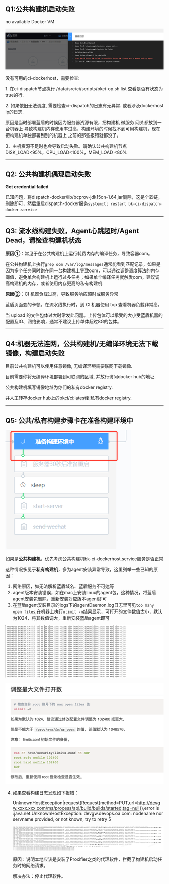 ## Q1:公共构建机启动失败

no available Docker VM

![](../../../../.gitbook/assets/image-20220301101202-ceNsG.png)

没有可用的ci-dockerhost，需要检查:

1\. 在ci-dispatch节点执行 /data/src/ci/scripts/bkci-op.sh list 查看是否有状态为true的行.

2\. 如果依旧无法调度, 需要检查ci-dispatch的日志有无异常. 或者涉及dockerhost ip的日志.

原因是当时部署蓝盾的时候因为服务器资源有限，把构建机 微服务 网关都放到一台机器上 导致构建机内存使用率过高，构建环境的时候找不到可用构建机，现在把构建机单独部署到别的机器上 之前的那些报错就都没了。

3、主机资源不足时也会导致启动失败。请确认公共构建机节点 DISK_LOAD<95%，CPU_LOAD<100%，MEM_LOAD <80%

---

## Q2: 公共构建机偶现启动失败

**Get credential failed**

已知问题，将dispatch-docker/lib/bcprov-jdk15on-1.64.jar删除，这是个软链，删除即可，然后重启dispatch-docker服务`systemctl restart bk-ci-dispatch-docker.service`

---

## Q3: 流水线构建失败，Agent心跳超时/Agent Dead，请检查构建机状态

**原因①**：常见于在公共构建机上运行耗费内存的编译任务，导致容器oom。

在公共构建机上执行`grep oom /var/log/messages`通常能看到匹配记录，如果是因为多个任务同时跑在同一台构建机上导致oom，可以通过调整调度算法的内存阈值，避免单台构建机上运行过多任务；如果单个编译任务就触发oom，建议调高构建机的内存，或者使用内存更高的私有构建机



**原因②**：CI 机器负载过高，导致服务响应超时或服务异常

蓝盾页面变的卡顿。在流水线执行时，到 CI 机器使用 top 查看机器负载非常高。

当 upload 的文件包体过大时常发此问题。上传包体可以承受的大小受蓝盾机器的配置及IO、网络影响，通常不建议上传单体超过8G的包体。

---

## Q4:机器无法连网，公共构建机/无编译环境无法下载镜像，构建启动失败

目前公共构建机可以使用任意镜像, 无编译环境需要联网下载镜像.

目前需要你将无编译环境部署到可联网的区域, 并放行访问docker hub的地址.

公共构建机填写镜像地址为你们的私有docker registry.

并人工转存docker hub上的bkci/ci:latest到私有docker registry.



---

## Q5: 公共/私有构建步骤卡在准备构建环境中

![](../../../../.gitbook/assets/企业微信截图_16419529383724.png)

如果是**公共构建机**，优先考虑公共构建机bk-ci-dockerhost.service服务是否正常

这种情况多见于**私有构建机**，多为agent安装异常导致，这里列举一些已知的原因：

1. 网络原因，如无法解析蓝盾域名、蓝盾服务不可达等
2. agent版本安装错误，如在mac上安装linux的agent包，这种情况，将蓝盾agent安装包删除，重新安装对应版本agent即可
3. 在蓝盾agent安装目录的logs下的agentDaemon.log日志里可见`too many open files`,在机器上执行`ulimit -n`结果显示，可打开的文件数值太小，默认为1024，将其数值调大，重新安装蓝盾agent即可

![](../../../../.gitbook/assets/wecom-temp-2cf366a83acf24ef09ae7dff30c47354.png)

![](../../../../.gitbook/assets/wecom-temp-2eadbe319d03b3049c6b4cf300cda012.png)



4. 如果查看构建日志发现如下报错：

   UnknownHostException|request(Request{method=PUT,url=http://devgw.xxxx.xxx.com/ms/process/api/build/builds/started,tag=null}),error is :java.net.UnknownHostException: devgw.devops.oa.com: nodename nor servname provided, or not known, try to retry 5

   ![](../../../../.gitbook/assets/start_agent_fail.png)

   

   原因：说明本地应该是安装了Proxifier之类的代理软件，拦截了构建机启动任务时的网络请求。

   解决办法：停止代理软件。

